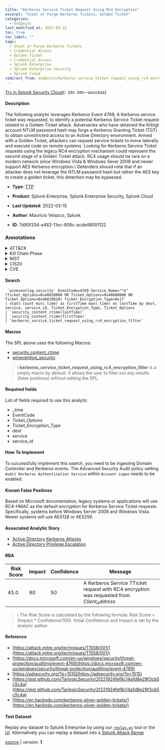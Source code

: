 ```yaml
---
title: "Kerberos Service Ticket Request Using RC4 Encryption"
excerpt: "Steal or Forge Kerberos Tickets, Golden Ticket"
categories:
  - Endpoint
last_modified_at: 2022-03-15
toc: true
toc_label: ""
tags:
  - Steal or Forge Kerberos Tickets
  - Credential Access
  - Golden Ticket
  - Credential Access
  - Splunk Enterprise
  - Splunk Enterprise Security
  - Splunk Cloud
redirect_from: endpoint/kerberos_service_ticket_request_using_rc4_encryption/
---
```




[Try in Splunk Security Cloud](https://www.splunk.com/en_us/cyber-security.html){: .btn .btn--success}

#### Description

The following analytic leverages Kerberos Event 4769, A Kerberos service ticket was requested, to identify a potential Kerberos Service Ticket request related to a Golden Ticket attack. Adversaries who have obtained the Krbtgt account NTLM password hash may forge a Kerberos Granting Ticket (TGT) to obtain unrestricted access to an Active Directory environment. Armed with a Golden Ticket, attackers can request service tickets to move laterally and execute code on remote systems. Looking for Kerberos Service Ticket requests using the legacy RC4 encryption mechanism could represent the second stage of a Golden Ticket attack. RC4 usage should be rare on a modern network since Windows Vista &amp; Windows Sever 2008 and newer support AES Kerberos encryption.\ Defenders should note that if an attacker does not leverage the NTLM password hash but rather the AES key to create a golden ticket, this detection may be bypassed.

- **Type**: [TTP](https://github.com/splunk/security_content/wiki/Detection-Analytic-Types)
- **Product**: Splunk Enterprise, Splunk Enterprise Security, Splunk Cloud

- **Last Updated**: 2022-03-15
- **Author**: Mauricio Velazco, Splunk
- **ID**: 7d90f334-a482-11ec-908c-acde48001122

### Annotations
<details>
  <summary>ATT&CK</summary>

<div markdown="1">

#### [ATT&CK](https://attack.mitre.org/)

| ID          | Technique   | Tactic         |
| ----------- | ----------- |--------------- |
| [T1558](https://attack.mitre.org/techniques/T1558/) | Steal or Forge Kerberos Tickets | Credential Access |

| [T1558.001](https://attack.mitre.org/techniques/T1558/001/) | Golden Ticket | Credential Access |

</div>
</details>


<details>
  <summary>Kill Chain Phase</summary>

<div markdown="1">

* Exploitation


</div>
</details>


<details>
  <summary>NIST</summary>

<div markdown="1">

* DE.CM



</div>
</details>

<details>
  <summary>CIS20</summary>

<div markdown="1">

* CIS 10



</div>
</details>

<details>
  <summary>CVE</summary>

<div markdown="1">


</div>
</details>


#### Search

```
 `wineventlog_security` EventCode=4769 Service_Name="*$" (Ticket_Options=0x40810000 OR Ticket_Options=0x40800000 OR Ticket_Options=0x40810010) Ticket_Encryption_Type=0x17 
| stats count min(_time) as firstTime max(_time) as lastTime by dest, service, service_id, Ticket_Encryption_Type, Ticket_Options 
| `security_content_ctime(lastTime)` 
| `security_content_ctime(firstTime)` 
| `kerberos_service_ticket_request_using_rc4_encryption_filter`
```

#### Macros
The SPL above uses the following Macros:
* [security_content_ctime](https://github.com/splunk/security_content/blob/develop/macros/security_content_ctime.yml)
* [wineventlog_security](https://github.com/splunk/security_content/blob/develop/macros/wineventlog_security.yml)

> :information_source:
> **kerberos_service_ticket_request_using_rc4_encryption_filter** is a empty macro by default. It allows the user to filter out any results (false positives) without editing the SPL.



#### Required fields
List of fields required to use this analytic.
* _time
* EventCode
* Ticket_Options
* Ticket_Encryption_Type
* dest
* service
* service_id



#### How To Implement
To successfully implement this search, you need to be ingesting Domain Controller and Kerberos events. The Advanced Security Audit policy setting `Audit Kerberos Authentication Service` within `Account Logon` needs to be enabled.
#### Known False Positives
Based on Microsoft documentation, legacy systems or applications will use RC4-HMAC as the default encryption for Kerberos Service Ticket requests. Specifically, systems before Windows Server 2008 and Windows Vista. Newer systems will use AES128 or AES256.

#### Associated Analytic Story
* [Active Directory Kerberos Attacks](/stories/active_directory_kerberos_attacks)
* [Active Directory Privilege Escalation](/stories/active_directory_privilege_escalation)




#### RBA

| Risk Score  | Impact      | Confidence   | Message      |
| ----------- | ----------- |--------------|--------------|
| 45.0 | 90 | 50 | A Kerberos Service TTicket request with RC4 encryption was requested from $Client_Address$ |


> :information_source:
> The Risk Score is calculated by the following formula: Risk Score = (Impact * Confidence/100). Initial Confidence and Impact is set by the analytic author.


#### Reference

* [https://attack.mitre.org/techniques/T1558/001/](https://attack.mitre.org/techniques/T1558/001/)
* [https://docs.microsoft.com/en-us/windows/security/threat-protection/auditing/event-4769](https://docs.microsoft.com/en-us/windows/security/threat-protection/auditing/event-4769)
* [https://adsecurity.org/?p=1515](https://adsecurity.org/?p=1515)
* [https://gist.github.com/TarlogicSecurity/2f221924fef8c14a1d8e29f3cb5c5c4a](https://gist.github.com/TarlogicSecurity/2f221924fef8c14a1d8e29f3cb5c5c4a)
* [https://en.hackndo.com/kerberos-silver-golden-tickets/](https://en.hackndo.com/kerberos-silver-golden-tickets/)



#### Test Dataset
Replay any dataset to Splunk Enterprise by using our [`replay.py`](https://github.com/splunk/attack_data#using-replaypy) tool or the [UI](https://github.com/splunk/attack_data#using-ui).
Alternatively you can replay a dataset into a [Splunk Attack Range](https://github.com/splunk/attack_range#replay-dumps-into-attack-range-splunk-server)




[*source*](https://github.com/splunk/security_content/tree/develop/detections/endpoint/kerberos_service_ticket_request_using_rc4_encryption.yml) \| *version*: **1**